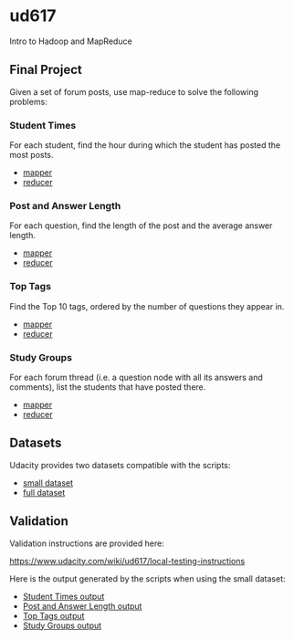 # ud617
Intro to Hadoop and MapReduce

## Final Project

Given a set of forum posts, use map-reduce to solve the following problems:

### Student Times
For each student, find the hour during which the student has posted the most posts.

- [mapper](student_times_mapper.py)
- [reducer](student_times_reducer.py)

### Post and Answer Length

For each question, find the length of the post and the average answer length.

- [mapper](average_length_mapper.py)
- [reducer](average_length_reducer.py)

### Top Tags

Find the Top 10 tags, ordered by the number of questions they appear in.

- [mapper](popular_tags_mapper.py)
- [reducer](popular_tags_reducer.py)

### Study Groups

For each forum thread (i.e. a question node with all its answers and comments),
list the students that have posted there.

- [mapper](study_groups_mapper.py)
- [reducer](study_groups_reducer.py)

## Datasets

Udacity provides two datasets compatible with the scripts:

- [small dataset](https://s3.amazonaws.com/udacity-hosted-downloads/student_test_posts.csv)
- [full dataset](http://content.udacity-data.com/course/hadoop/forum_data.tar.gz)

## Validation

Validation instructions are provided here:

https://www.udacity.com/wiki/ud617/local-testing-instructions

Here is the output generated by the scripts when using the small dataset:

- [Student Times output](student_times.tsv)
- [Post and Answer Length output](average_length.tsv)
- [Top Tags output](popular_tags.tsv)
- [Study Groups output](study_groups.tsv)

